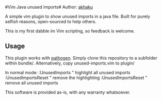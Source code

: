 #Vim Java unused imports#
Author: [akhaku](http://akhaku.com)

A simple vim plugin to show unused imports in a java file. Built for purely
selfish reasons, open-sourced to help others.

This is my first dabble im Vim scripting, so feedback is welcome.

## Usage ##
This plugin works with [pathogen](https://github.com/tpope/vim-pathogen). Simply
clone this repository to a subfolder within bundle/. Alternatively, copy 
unused-imports.vim to plugin/

In normal mode:
:UnusedImports " highlight all unused imports
:UnusedImportsReset " remove the highlighting
:UnusedImportsReset " remove all unused imports

This software is provided as-is, with any warranty whatsoever.
